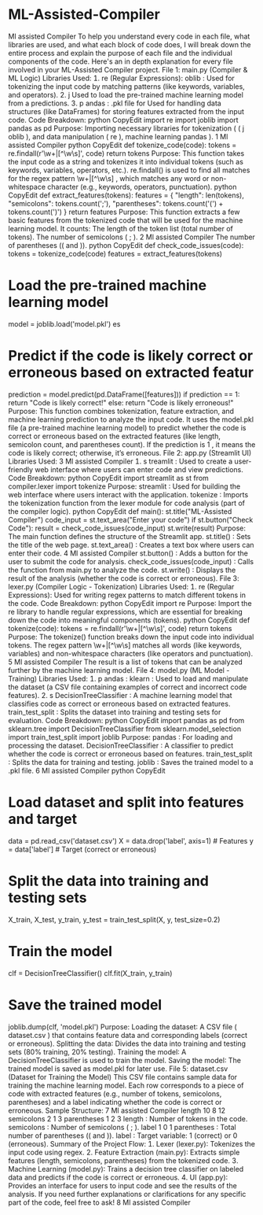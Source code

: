 # ML-Assisted-Compiler
Ml  assisted Compiler
 To help you understand every code in each file, what libraries are used, and what 
each block of code does, I will break down the entire process and explain the 
purpose of each file and the individual components of the code. Here's an in
depth explanation for every file involved in your MLAssisted Compiler project.
 File 1: 
main.py (Compiler & ML Logic)
 Libraries Used:
  re Regular Expressions):
 oblib :
 Used for tokenizing the input code by matching patterns (like keywords, 
variables, and operators).
  j
 Used to load the pre-trained machine learning model from a 
predictions.
  p
 andas :
 .pkl file for 
Used for handling data structures (like DataFrames) for storing features 
extracted from the input code.
 Code Breakdown:
 python
 CopyEdit
 import re
 import joblib
 import pandas as pd
 Purpose Importing necessary libraries for tokenization (
 ( j
 oblib ), and data manipulation (
 re ), machine learning 
pandas ).
 1
 Ml assisted Compiler
python
 CopyEdit
 def tokenize_code(code):
 tokens = re.findall(r'\w+|^\w\s]', code)
 return tokens
 Purpose:
 This function takes the input code as a string and tokenizes it into 
individual tokens (such as keywords, variables, operators, etc.).
 re.findall() is used to find all matches for the regex pattern 
\w+|^\w\s] , which 
matches any word or non-whitespace character (e.g., keywords, 
operators, punctuation).
 python
 CopyEdit
 def extract_features(tokens):
 features = {
 "length": len(tokens),
 "semicolons": tokens.count(';'),
 "parentheses": tokens.count('(') + tokens.count(')')
 }
 return features
 Purpose:
 This function extracts a few basic features from the tokenized code that 
will be used for the machine learning model.
 It counts:
 The length of the token list (total number of tokens).
 The number of semicolons ( ; ).
 2
 Ml assisted Compiler
The number of parentheses (( and )).
 python
 CopyEdit
 def check_code_issues(code):
 tokens = tokenize_code(code)
 features = extract_features(tokens)
 # Load the pre-trained machine learning model
 model = joblib.load('model.pkl')
 es
 # Predict if the code is likely correct or erroneous based on extracted featur
 prediction = model.predict(pd.DataFrame([features]))
 if prediction  1
 return "Code is likely correct!"
 else:
 return "Code is likely erroneous!"
 Purpose:
 This function combines tokenization, feature extraction, and machine 
learning prediction to analyze the input code.
 It uses the 
model.pkl file (a pre-trained machine learning model) to predict 
whether the code is correct or erroneous based on the extracted features 
(like length, semicolon count, and parentheses count).
 If the prediction is 1 , it means the code is likely correct; otherwise, itʼs 
erroneous.
 File 2: 
app.py (Streamlit UI)
 Libraries Used:
 3
 Ml assisted Compiler
 s
 treamlit :
 Used to create a user-friendly web interface where users can enter code 
and view predictions.
 Code Breakdown:
 python
 CopyEdit
 import streamlit as st
 from compiler.lexer import tokenize
 Purpose:
 streamlit  Used for building the web interface where users interact with the 
application.
 tokenize  Imports the tokenization function from the lexer module for code 
analysis (part of the compiler logic).
 python
 CopyEdit
 def main():
 st.title("MLAssisted Compiler")
 code_input = st.text_area("Enter your code")
 if st.button("Check Code"):
 result = check_code_issues(code_input)
 st.write(result)
 Purpose:
 The main function defines the structure of the Streamlit app.
 st.title()  Sets the title of the web page.
 st.text_area()  Creates a text box where users can enter their code.
 4
 Ml assisted Compiler
st.button()  Adds a button for the user to submit the code for analysis.
 check_code_issues(code_input)  Calls the function from 
main.py to analyze the 
code.
 st.write()  Displays the result of the analysis (whether the code is correct or 
erroneous).
 File 3: 
lexer.py (Compiler Logic - Tokenization)
 Libraries Used:
  re Regular Expressions):
 Used for writing regex patterns to match different tokens in the code.
 Code Breakdown:
 python
 CopyEdit
 import re
 Purpose Import the 
re library to handle regular expressions, which are 
essential for breaking down the code into meaningful components (tokens).
 python
 CopyEdit
 def tokenize(code):
 tokens = re.findall(r'\w+|^\w\s]', code)
 return tokens
 Purpose:
 The 
tokenize() function breaks down the input code into individual tokens.
 The regex pattern 
\w+|^\w\s] matches all words (like keywords, variables) 
and non-whitespace characters (like operators and punctuation).
 5
 Ml assisted Compiler
The result is a list of tokens that can be analyzed further by the machine 
learning model.
 File 4: 
model.py (ML Model - Training)
 Libraries Used:
  p
 andas :
 klearn :
 Used to load and manipulate the dataset (a CSV file containing examples 
of correct and incorrect code features).
  s
 DecisionTreeClassifier  A machine learning model that classifies code as correct 
or erroneous based on extracted features.
 train_test_split  Splits the dataset into training and testing sets for evaluation.
 Code Breakdown:
 python
 CopyEdit
 import pandas as pd
 from sklearn.tree import DecisionTreeClassifier
 from sklearn.model_selection import train_test_split
 import joblib
 Purpose:
 pandas  For loading and processing the dataset.
 DecisionTreeClassifier  A classifier to predict whether the code is correct or 
erroneous based on features.
 train_test_split  Splits the data for training and testing.
 joblib  Saves the trained model to a 
.pkl file.
 6
 Ml assisted Compiler
python
 CopyEdit
 # Load dataset and split into features and target
 data = pd.read_csv('dataset.csv')
 X  data.drop('label', axis=1  # Features
 y = data['label']  # Target (correct or erroneous)
 # Split the data into training and testing sets
 X_train, X_test, y_train, y_test = train_test_split(X, y, test_size=0.2
 # Train the model
 clf  DecisionTreeClassifier()
 clf.fit(X_train, y_train)
 # Save the trained model
 joblib.dump(clf, 'model.pkl')
 Purpose:
 Loading the dataset A CSV file (
 dataset.csv ) that contains feature data and 
corresponding labels (correct or erroneous).
 Splitting the data Divides the data into training and testing sets 80% 
training, 20% testing).
 Training the model A 
DecisionTreeClassifier is used to train the model.
 Saving the model The trained model is saved as 
model.pkl for later use.
 File 5: 
dataset.csv (Dataset for Training the Model)
 This CSV file contains sample data for training the machine learning model. Each 
row corresponds to a piece of code with extracted features (e.g., number of 
tokens, semicolons, parentheses) and a label indicating whether the code is 
correct or erroneous.
 Sample Structure:
 7
 Ml assisted Compiler
length
 10
 8
 12
 semicolons
 2
 1
 3
 parentheses
 1
 2
 3
 length  Number of tokens in the code.
 semicolons  Number of semicolons ( ; ).
 label
 1
 0
 1
 parentheses  Total number of parentheses (( and )).
 label  Target variable: 1 (correct) or 
0 (erroneous).
 Summary of the Project Flow:
  Lexer (lexer.py) Tokenizes the input code using regex.
  Feature Extraction (main.py) Extracts simple features (length, semicolons, 
parentheses) from the tokenized code.
  Machine Learning (model.py) Trains a decision tree classifier on labeled data 
and predicts if the code is correct or erroneous.
  UI (app.py) Provides an interface for users to input code and see the results 
of the analysis.
 If you need further explanations or clarifications for any specific part of the code, 
feel free to ask!
 8
 Ml assisted Compiler
